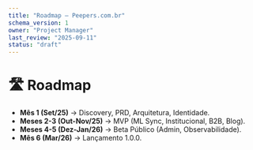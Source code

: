```yaml
---
title: "Roadmap — Peepers.com.br"
schema_version: 1
owner: "Project Manager"
last_review: "2025-09-11"
status: "draft"
---
```


# 🛣️ Roadmap

- **Mês 1 (Set/25)** → Discovery, PRD, Arquitetura, Identidade.
- **Meses 2-3 (Out-Nov/25)** → MVP (ML Sync, Institucional, B2B, Blog).
- **Meses 4-5 (Dez-Jan/26)** → Beta Público (Admin, Observabilidade).
- **Mês 6 (Mar/26)** → Lançamento 1.0.0.
